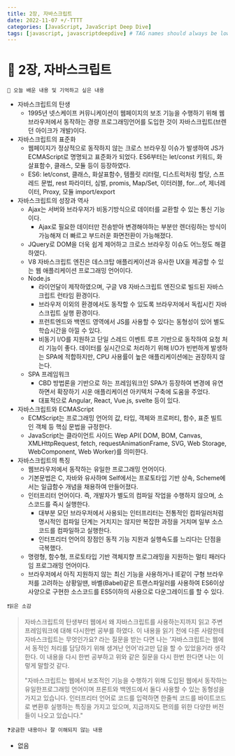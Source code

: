 ```yaml
---
title: 2장, 자바스크립트
date: 2022-11-07 +/-TTTT
categories: [JavaScript, JavaScript Deep Dive]
tags: [javascript, javascriptdeepdive] # TAG names should always be lowercase
---
```


# 🔖 2장, 자바스크립트

```
📌 오늘 배운 내용 및 기억하고 싶은 내용
```

- 자바스크립트의 탄생
  - 1995년 넷스케이프 커뮤니케이션이 웹페이지의 보조 기능을 수행하기 위해 웹 브라우저에서 동작하는 경량 프로그래밍언어를 도입한 것이 자바스크립트(브렌던 아이크가 개발)이다.
- 자바스크립트의 표준화
  - 웹페이지가 정상적으로 동작하지 않는 크로스 브라우징 이슈가 발생하여 JS가 ECMAScript로 명명되고 표준화가 되었다. ES6부터는 let/const 키워드, 화살표함수, 클래스, 모듈 등이 등장하였다.
  - ES6: let/const, 클래스, 화살표함수, 템플릿 리터럴, 디스트럭처링 할당, 스프레드 문법, rest 파라미터, 심벌, promis, Map/Set, 이터러블, for...of, 제너레이터, Proxy, 모듈 import/export
- 자바스크립트의 성장과 역사
  - Ajax는 서버와 브라우저가 비동기방식으로 데이터를 교환할 수 있는 통신 기능이다.
    - Ajax로 필요한 데이터만 전송받아 변경해야하는 부분만 렌더링하는 방식이 가능해져 더 빠르고 부드러운 화면전환이 가능해졌다.
  - JQuery로 DOM을 더욱 쉽게 제어하고 크로스 브라우징 이슈도 어느정도 해결하였다. 
  - V8 자바스크립트 엔진은 데스크탑 애플리케이션과 유사한 UX을 제공할 수 있는 웹 애플리케이션 프로그래밍 언어이다.
  - Node.js
    - 라이언달이 제작하였으며, 구글 V8 자바스크립트 엔진으로 빌드된 자바스크립트 런타임 환경이다.
    - 브라우저 이외의 환경에서도 동작할 수 있도록 브라우저에서 독립시킨 자바스크립트 실행 환경이다.
    - 프런트엔드와 백엔드 영역에서 JS를 사용할 수 있다는 동형성이 있어 별도 학습시간을 아낄 수 있다.
    - 비동기 I/O를 지원하고 단일 스레드 이벤트 루프 기반으로 동작하여 요청 처리 기능이 좋다. 데이터를 실시간으로 처리하기 위해 I/O가 빈번하게 발생하는 SPA에 적합하지만, CPU 사용률이 높은 애플리케이션에는 권장하지 않는다.
  - SPA 프레임워크
    - CBD 방법론을 기반으로 하는 프레임워크인 SPA가 등장하여 변경에 유연하면서 확장하기 시운 애플리케이션 아키텍처 구축에 도움을 주었다.
    - 대표적으로 Angular, React, Vue.js, svelte 등이 있다.
- 자바스크립트와 ECMAScript
  - ECMScript는 프로그래밍 언어의 값, 타입, 객체와 프로퍼티, 함수, 표준 빌트인 객체 등 핵심 문법을 규정한다.
  - JavaScript는 클라이언트 사이드 Wep API( DOM, BOM, Canvas, XMLHttpRequest, fetch, requestAnimationFrame, SVG, Web Storage, WebComponent, Web Worker)를 의미한다.
- 자바스크립트의 특징
  - 웹브라우저에서 동작하는 유일한 프로그래밍 언어이다.
  - 기본문법은 C, 자바와 유사하며 Self에서는 프로토타입 기반 상속, Scheme에서는 일급함수 개념을 채용하여 만들어졌다.
  - 인터프리터 언어이다. 즉, 개발자가 별도의 컴파일 작업을 수행하지 않으며, 소스코드를 즉시 실행한다.
    - 대부분 모던 브라우저에서 사용되는 인터프리터는 전통적인 컴파일러처럼 명시적인 컴파일 단계는 거치지는 않지만 복잡한 과정을 거치며 일부 소스코드를 컴파일하고 실행한다.
    - 인터프리터 언어의 장점인 동적 기능 지원과 실행속도를 느리다는 단점을 극복했다.
  - 명령형, 함수형, 프로토타입 기반 객체지향 프로그래밍을 지원하는 멀티 패러다임 프로그래밍 언어이다.
  - 브라우저에서 아직 지원하지 않는 최신 기능을 사용하거나 IE같이 구형 브라우저를 고려하는 상황일땐, 바벨(Babel)같은 트랜스파일러를 사용하여 ES6이상 사양으로 구현한 소스코드를 ES5이하의 사용으로 다운그레이드를 할 수 있다.

```
❗️읽은 소감
```

> 자바스크립트의 탄생부터 웹에서 왜 자바스크립트를 사용하는지까지 읽고 주변 프레임워크에 대해 다시한번 공부를 하였다. 이 내용을 읽기 전에 다른 사람한테 자바스크립트는 무엇인가요? 라는 질문을 받는 다면 나는 '자바스크립트는 웹에서 동적인 처리를 담당하기 위해 생겨난 언어'라고만 답을 할 수 있었을거라 생각한다. 이 내용을 다시 한번 공부하고 위와 같은 질문을 다시 한번 한다면 나는 이렇게 말할것 같다. 
>
> "자바스크립트는 웹에서 보조적인 기능을 수행하기 위해 도입된 웹에서 동작하는 유일한프로그래밍 언어이며 프론트와 백엔드에서 둘다 사용할 수 있는 동형성을 가지고 있습니다. 인터프리터 언어로 코드를 입력하면 한줄씩 코드를 바이트코드로 변환후 실행하는 특징을 가지고 있으며, 지금까지도 편의를 위한 다양한 버전들이 나오고 있습니다."

```
❓궁금한 내용이나 잘 이해되지 않는 내용
```

- 없음